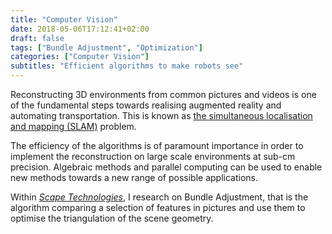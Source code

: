 ```yaml
---
title: "Computer Vision"
date: 2018-05-06T17:12:41+02:00
draft: false
tags: ["Bundle Adjustment", "Optimization"]
categories: ["Computer Vision"]
subtitles: "Efficient algorithms to make robots see"
---
```


Reconstructing 3D environments from common pictures and videos is one of the fundamental steps towards realising augmented reality and automating transportation. This is known as [the simultaneous localisation and mapping (SLAM)](https://en.wikipedia.org/wiki/Simultaneous_localization_and_mapping) problem.

The efficiency of the algorithms is of paramount importance in order to implement the reconstruction on large scale environments at sub-cm precision. Algebraic methods and parallel computing can be used to enable new methods towards a new range of possible applications.

Within [*Scape Technologies*](http://scape.io), I research on Bundle Adjustment, that is the algorithm comparing a selection of features in pictures and use them to optimise the triangulation of the scene geometry.
